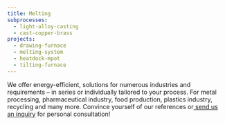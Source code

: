 ```yaml
---
title: Melting
subprocesses:
  - light-alloy-casting
  - cast-copper-brass
projects:
  - drawing-furnace
  - melting-system
  - heatdock-mpot
  - tilting-furnace
---
```

We offer energy-efficient, solutions for numerous industries and requirements – 
in series or individually tailored to your process. 
For metal processing, pharmaceutical industry, food production, 
plastics industry, recycling and many more. 
Convince yourself of our references 
or[ send us an inquiry](#) for personal consultation!